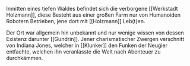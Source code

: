 Inmitten eines tiefen Waldes befindet sich die verborgene [[Werkstadt Holzmann]], diese Besteht aus einer großen Farm nur von Humanoiden Robotern Betrieben, jene dort mit [[Holzmann]] Leb(t)en.

Der Ort war allgemein hin unbekannt und nur wenige wissen von dessen Existenz darunter [[Gundrin]]. Jener charismatischer Zwergen verschnitt von Indiana Jones, welcher in [[Klunker]] den Funken der Neugier entfachte, welchen ihn veranlasste die Welt nach Abenteuer zu durchkämmen.